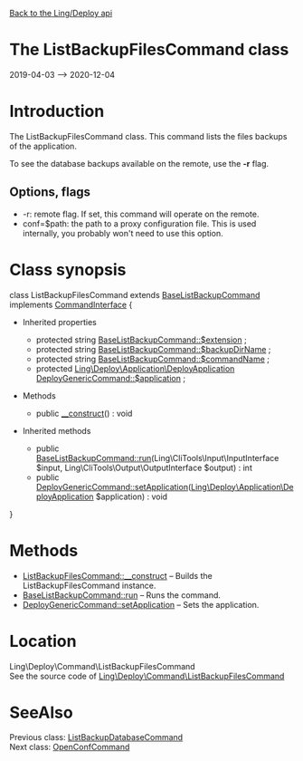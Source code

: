 [Back to the Ling/Deploy api](https://github.com/lingtalfi/Deploy/blob/master/doc/api/Ling/Deploy.md)



The ListBackupFilesCommand class
================
2019-04-03 --> 2020-12-04






Introduction
============

The ListBackupFilesCommand class.
This command lists the files backups of the application.

To see the database backups available on the remote, use the **-r** flag.




Options, flags
-------------
- -r: remote flag. If set, this command will operate on the remote.
- conf=$path: the path to a proxy configuration file. This is used internally, you probably won't need to use this option.



Class synopsis
==============


class <span class="pl-k">ListBackupFilesCommand</span> extends [BaseListBackupCommand](https://github.com/lingtalfi/Deploy/blob/master/doc/api/Ling/Deploy/Command/BaseListBackupCommand.md) implements [CommandInterface](https://github.com/lingtalfi/CliTools/blob/master/doc/api/Ling/CliTools/Command/CommandInterface.md) {

- Inherited properties
    - protected string [BaseListBackupCommand::$extension](#property-extension) ;
    - protected string [BaseListBackupCommand::$backupDirName](#property-backupDirName) ;
    - protected string [BaseListBackupCommand::$commandName](#property-commandName) ;
    - protected [Ling\Deploy\Application\DeployApplication](https://github.com/lingtalfi/Deploy/blob/master/doc/api/Ling/Deploy/Application/DeployApplication.md) [DeployGenericCommand::$application](#property-application) ;

- Methods
    - public [__construct](https://github.com/lingtalfi/Deploy/blob/master/doc/api/Ling/Deploy/Command/ListBackupFilesCommand/__construct.md)() : void

- Inherited methods
    - public [BaseListBackupCommand::run](https://github.com/lingtalfi/Deploy/blob/master/doc/api/Ling/Deploy/Command/BaseListBackupCommand/run.md)(Ling\CliTools\Input\InputInterface $input, Ling\CliTools\Output\OutputInterface $output) : int
    - public [DeployGenericCommand::setApplication](https://github.com/lingtalfi/Deploy/blob/master/doc/api/Ling/Deploy/Command/DeployGenericCommand/setApplication.md)([Ling\Deploy\Application\DeployApplication](https://github.com/lingtalfi/Deploy/blob/master/doc/api/Ling/Deploy/Application/DeployApplication.md) $application) : void

}






Methods
==============

- [ListBackupFilesCommand::__construct](https://github.com/lingtalfi/Deploy/blob/master/doc/api/Ling/Deploy/Command/ListBackupFilesCommand/__construct.md) &ndash; Builds the ListBackupFilesCommand instance.
- [BaseListBackupCommand::run](https://github.com/lingtalfi/Deploy/blob/master/doc/api/Ling/Deploy/Command/BaseListBackupCommand/run.md) &ndash; Runs the command.
- [DeployGenericCommand::setApplication](https://github.com/lingtalfi/Deploy/blob/master/doc/api/Ling/Deploy/Command/DeployGenericCommand/setApplication.md) &ndash; Sets the application.





Location
=============
Ling\Deploy\Command\ListBackupFilesCommand<br>
See the source code of [Ling\Deploy\Command\ListBackupFilesCommand](https://github.com/lingtalfi/Deploy/blob/master/Command/ListBackupFilesCommand.php)



SeeAlso
==============
Previous class: [ListBackupDatabaseCommand](https://github.com/lingtalfi/Deploy/blob/master/doc/api/Ling/Deploy/Command/ListBackupDatabaseCommand.md)<br>Next class: [OpenConfCommand](https://github.com/lingtalfi/Deploy/blob/master/doc/api/Ling/Deploy/Command/OpenConfCommand.md)<br>
